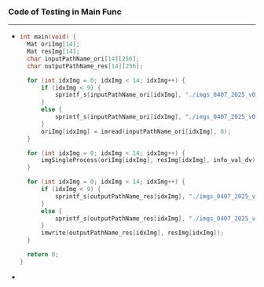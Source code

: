 ### Code of Testing in Main Func

---

- ```C++
  int main(void) {
  	Mat oriImg[14];
  	Mat resImg[14];
  	char inputPathName_ori[14][256];
  	char outputPathName_res[14][256];
  
  	for (int idxImg = 0; idxImg < 14; idxImg++) {
  		if (idxImg < 9) {
  			sprintf_s(inputPathName_ori[idxImg], "./imgs_0407_2025_v0/input/oriImg_0%d.png", idxImg + 1);
  		}
  		else {
  			sprintf_s(inputPathName_ori[idxImg], "./imgs_0407_2025_v0/input/oriImg_%d.png", idxImg + 1);
  		}
  		oriImg[idxImg] = imread(inputPathName_ori[idxImg], 0);
  	}
  
  	for (int idxImg = 0; idxImg < 14; idxImg++) {
  		imgSingleProcess(oriImg[idxImg], resImg[idxImg], info_val_dv);
  	}
  
  	for (int idxImg = 0; idxImg < 14; idxImg++) {
  		if (idxImg < 9) {
  			sprintf_s(outputPathName_res[idxImg], "./imgs_0407_2025_v0/output/Version_01/resImg_0%d.png", idxImg + 1);
  		}
  		else {
  			sprintf_s(outputPathName_res[idxImg], "./imgs_0407_2025_v0/output/Version_01/resImg_%d.png", idxImg + 1);
  		}
  		imwrite(outputPathName_res[idxImg], resImg[idxImg]);
  	}
  
  	return 0;
  }
  ```

- 